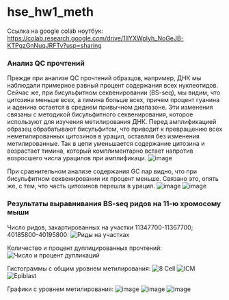 # hse_hw1_meth

Ссылка на google colab ноутбук: https://colab.research.google.com/drive/1IlYXWpIyh_NoGeJB-KTPgzGnNuqJRFTv?usp=sharing

### Aнализ QC прочтений
Прежде при анализе QC прочтений образцов, например, ДНК мы наблюдали примерное равный процент содержания всех нуклеотидов. Сейчас же, при бисульфитном секвенировании (BS-seq), мы видим, что цитозина меньше всех, а тимина больше всех, причем процент гуанина и аденина остается в среднем привычном диапазоне. Эти изменения связаны с методикой бисульфитного секвенирования, которое используют для изучения метилирования ДНК. Перед амплификацией образец обрабатывают бисульфитом, что приводит к превращению всех неметилированных цитозинов в урацил, оставляя без изменения метилированные. Так в цепи уменьшается содержание цитозина и возрастает тимина, который комплиментарно встает напротив возросшего числа урацилов при амплификаци.
![image](https://user-images.githubusercontent.com/60548614/154657586-9dbf8143-e86e-4e21-b57d-0748796c7b2a.png)

При сравнительном анализе содержания GC пар видно, что при бисульфитном секвенировании их процент меньше. Связано это, опять же, с тем, что часть цитозинов перешла в урацил.
![image](https://user-images.githubusercontent.com/60548614/154661263-6ad8a557-28d0-4960-8f53-72e77b852a06.png)
![image](https://user-images.githubusercontent.com/60548614/154657128-a0a80991-81b1-4bb9-9d2f-69ed31e16249.png)


### Результаты выравнивания BS-seq ридов на 11-ю хромосому мыши

Число ридов, закартированных на участки 11347700-11367700; 40185800-40195800:
![Риды на участках](https://user-images.githubusercontent.com/60548614/154661767-a92779a7-c3f9-4e09-ac12-fed26b88b289.png)

Количество и процент дуплицированных прочтений:
![Число и процент дупликаций](https://user-images.githubusercontent.com/60548614/154661989-d000fc79-377a-44c0-a00c-ce221170c1d9.png)

Гистограммы с общим уровнем метилирования:
![8 Cell](https://user-images.githubusercontent.com/60548614/154662235-8baa8b17-023e-4961-a5bf-4b9dfcda4173.png)
![ICM](https://user-images.githubusercontent.com/60548614/154662247-77507209-789b-47aa-aff0-02ed21fbff09.png)
![Epiblast](https://user-images.githubusercontent.com/60548614/154662273-6d46fb73-5921-4e0a-aac4-6fa25e43aa3c.png)

Графики с уровнем метилирования:
![image](https://user-images.githubusercontent.com/60548614/154663954-fa84efd0-0b6b-48ac-bb02-0c4c3a280493.png)
![image](https://user-images.githubusercontent.com/60548614/154664006-a985b872-0d1b-4c00-a134-e99f2e8263e2.png)
![image](https://user-images.githubusercontent.com/60548614/154664509-950b6af6-9813-499d-b6ca-09a4405f1738.png)










